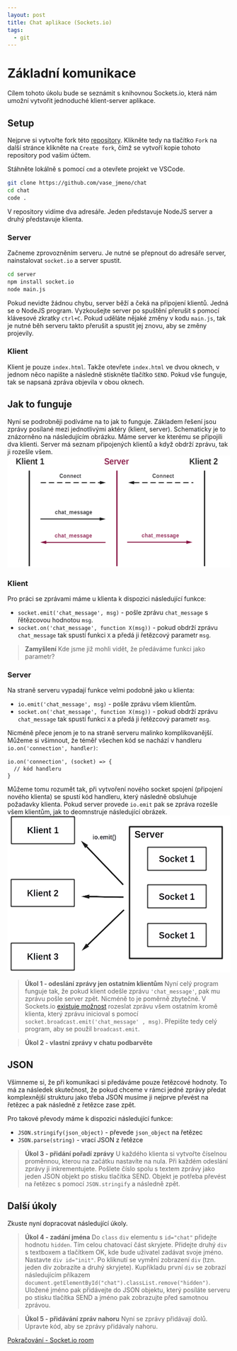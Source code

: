 ```yaml
---
layout: post
title: Chat aplikace (Sockets.io)
tags:
  - git
---
```


# Základní komunikace

Cílem tohoto úkolu bude se seznámit s knihovnou Sockets.io, která nám umožní vytvořit jednoduché klient-server aplikace.

## Setup

Nejprve si vytvořte fork této [repository](https://github.com/RadimBaca/chat). Klikněte tedy na tlačítko `Fork` na další stránce klikněte na `Create fork`, čímž se vytvoří kopie tohoto repository pod vašim účtem.

Stáhněte lokálně s pomocí `cmd` a otevřete projekt ve VSCode.

```bash
git clone https://github.com/vase_jmeno/chat
cd chat
code .
```

V repository vidíme dva adresáře. Jeden představuje NodeJS server a druhý představuje klienta.

### Server

Začneme zprovozněním serveru. Je nutné se přepnout do adresáře server, nainstalovat `socket.io` a server spustit.

```bash
cd server
npm install socket.io
node main.js
```

Pokud nevidte žádnou chybu, server běží a čeká na připojení klientů. Jedná se o NodeJS program. Vyzkoušejte server po spuštění přerušit s pomocí klávesové zkratky `ctrl+C`. Pokud uděláte nějaké změny v kodu `main.js`, tak je nutné běh serveru takto přerušit a spustit jej znovu, aby se změny projevily.

### Klient

Klient je pouze `index.html`. Takže otevřete `index.html` ve dvou oknech, v jednom něco napište a následně stiskněte tlačítko `SEND`. Pokud vše funguje, tak se napsaná zpráva objevila v obou oknech.

## Jak to funguje

Nyní se podrobněji podíváme na to jak to funguje. Základem řešení jsou zprávy posílané mezi jednotlivými aktéry (klient, server). Schematicky je to znázorněno na následujícím obrázku. Máme server ke kterému se připojili dva klienti. Server má seznam připojených klientů a když obdrží zprávu, tak ji rozešle všem.
![zprávy v socket.io](images/socket_io1.png)

### Klient

Pro práci se zprávami máme u klienta k dispozici následující funkce:

- `socket.emit('chat_message', msg)` - pošle zprávu `chat_message` s řětězcovou hodnotou `msg`.
- `socket.on('chat_message', function X(msg))` - pokud obdrží zprávu `chat_message` tak spustí funkci `X` a předá ji řetězcový parametr `msg`.

> **Zamyšlení**
> Kde jsme již mohli vidět, že předáváme funkci jako parametr?

### Server

Na straně serveru vypadají funkce velmi podobně jako u klienta:

- `io.emit('chat_message', msg)` - pošle zprávu všem klientům.
- `socket.on('chat_message', function X(msg))` - pokud obdrží zprávu `chat_message` tak spustí funkci `X` a předá ji řetězcový parametr `msg`.

Nicméně přece jenom je to na straně serveru malinko komplikovanější. Můžeme si všimnout, že téměř všechen kód se nachází v handleru `io.on('connection', handler)`:

```JS
io.on('connection', (socket) => {
  // kód handleru
}
```

Můžeme tomu rozumět tak, při vytvoření nového socket spojení (připojení nového klienta) se spustí kód handleru, který následně obsluhuje požadavky klienta. Pokud server provede `io.emit` pak se zpráva rozešle všem klientům, jak to deomnstruje následující obrázek.
![Zaslaní zprávy s pomocí io.emit](images/socket_io2.png)

> **Úkol 1 - odeslání zprávy jen ostatním klientům**
> Nyní celý program funguje tak, že pokud klient odešle zprávu `'chat_message'`, pak mu zprávu pošle server zpět. Nicméně to je poměrně zbytečné. V Sockets.io [existuje možnost](https://socket.io/docs/v3/broadcasting-events/) rozeslat zprávu všem ostatním kromě klienta, který zprávu inicioval s pomocí `socket.broadcast.emit('chat_message' , msg)`. Přepište tedy celý program, aby se použil `broadcast.emit`.

> **Úkol 2 - vlastní zprávy v chatu podbarvěte**

## JSON

Všimneme si, že při komunikaci si předáváme pouze řetězcové hodnoty. To má za následek skutečnost, že pokud chceme v rámci jedné zprávy předat komplexnější strukturu jako třeba JSON musíme ji nejprve převést na řetězec a pak následně z řetězce zase zpět.

Pro takové převody máme k dispozici následující funkce:

- `JSON.stringify(json_object)` - převede `json_object` na řetězec
- `JSON.parse(string)` - vrací JSON z řetězce

> **Úkol 3 - přidání pořadí zprávy**
> U každého klienta si vytvořte číselnou proměnnou, kterou na začátku nastavíte na nula. Při každém odeslání zprávy ji inkrementujete. Pošlete číslo spolu s textem zprávy jako jeden JSON objekt po stisku tlačítka SEND. Objekt je potřeba převést na řetězec s pomocí `JSON.stringify` a následně zpět.

## Další úkoly

Zkuste nyní dopracovat následující úkoly.

> **Úkol 4 - zadání jména**
> Do `class` `div` elementu s `id="chat"` přidejte hodnotu `hidden`. Tím celou chatovací část skryjete.
> Přidejte druhý `div` s textboxem a tlačítkem OK, kde bude uživatel zadávat svoje jméno. Nastavte `div id="init"`. Po kliknutí se vymění zobrazení `div` (tzn. jeden div zobrazíte a druhý skryjete). Kupříkladu první `div` se zobrazí následujícím příkazem `document.getElementById("chat").classList.remove("hidden")`.  
> Uložené jméno pak přidávejte do JSON objektu, který posíláte serveru po stisku tlačítka SEND a jméno pak zobrazujte před samotnou zprávou.

> **Úkol 5 - přidávání zpráv nahoru**
> Nyní se zprávy přidávají dolů. Upravte kód, aby se zprávy přidávaly nahoru.

[Pokračování - Socket.io room](/project/chat_room)
